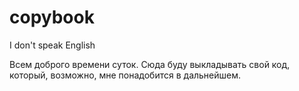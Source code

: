 # copybook
I don't speak English

Всем доброго времени суток. Сюда буду выкладывать свой код, который, возможно, мне понадобится в дальнейшем.

